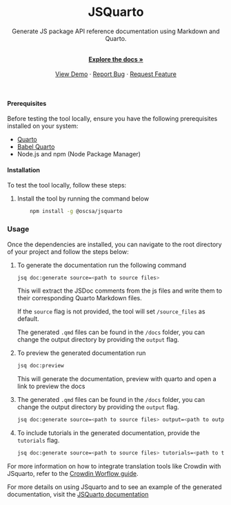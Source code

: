 <h1 align="center">JSQuarto</h1>

<div align="center">
    Generate JS package API reference documentation using Markdown and Quarto.
</div>
<br />
<div align="center">
  <p align="center">
    <a href="https://jsquarto.netlify.app/"><strong>Explore the docs »</strong></a>
    <br />
    <br />
    <a href="https://jsquarto.netlify.app/">View Demo</a>
    ·
    <a href="https://github.com/Open-Science-Community-Saudi-Arabia/JSquarto/issues">Report Bug</a>
    ·
    <a href="https://github.com/Open-Science-Community-Saudi-Arabia/JSquarto/issues">Request Feature</a>
  </p>
</div>
<br/>


#### Prerequisites

Before testing the tool locally, ensure you have the following prerequisites installed on your system:

-   [Quarto](https://quarto.org/)
-   [Babel Quarto](https://docs.ropensci.org/babelquarto/)
-   Node.js and npm (Node Package Manager)

#### Installation

To test the tool locally, follow these steps:

1. Install the tool by running the command below
    ```bash
        npm install -g @oscsa/jsquarto  
    ```

### Usage

Once the dependencies are installed, you can navigate to the root directory of your project and follow the steps below:

1. To generate the documentation run the following command

    ```bash
    jsq doc:generate source=<path to source files> 
    ```

    This will extract the JSDoc comments from the js files and write them to their corresponding Quarto Markdown files.

    If the `source` flag is not provided, the tool will set `/source_files` as default.

    The generated `.qmd` files can be found in the `/docs` folder, you can change the output directory by providing the `output` flag.

2. To preview the generated documentation run

    ```bash
    jsq doc:preview
    ```

    This will generate the documentation, preview with quarto and open a link to preview the docs

3. The generated `.qmd` files can be found in the `/docs` folder, you can change the output directory by providing the `output` flag.

    ```bash
    jsq doc:generate source=<path to source files> output=<path to output dir>
    ```
    
4. To include tutorials in the generated documentation, provide the `tutorials` flag.

    ```bash
    jsq doc:generate source=<path to source files> tutorials=<path to tutorials directory>
    ```

For more information on how to integrate translation tools like Crowdin with JSquarto, refer to the [Crowdin Worflow guide](https://jsquarto.netlify.app/chapters/tutorials/how_to/workflows#doc-generation-with-crowdin-translation).

For more details on using JSquarto and to see an example of the generated documentation, visit the [JSQuarto documentation](https://jsquarto.netlify.app/)

